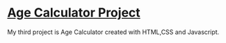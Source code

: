 # [Age Calculator Project](https://pauloskatostaris.github.io/Age-Calculator/)

My third project is Age Calculator created with HTML,CSS and Javascript.
